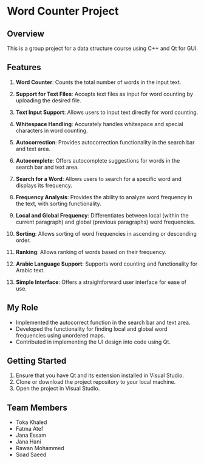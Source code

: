 # Word Counter Project

## Overview

This is a group project for a data structure course using C++ and Qt for GUI.

## Features

1. **Word Counter**: Counts the total number of words in the input text.

2. **Support for Text Files**: Accepts text files as input for word counting by uploading the desired file.

3. **Text Input Support**: Allows users to input text directly for word counting.

4. **Whitespace Handling**: Accurately handles whitespace and special characters in word counting.

5. **Autocorrection**: Provides autocorrection functionality in the search bar and text area.

6. **Autocomplete**: Offers autocomplete suggestions for words in the search bar and text area.

7. **Search for a Word**: Allows users to search for a specific word and displays its frequency.

8. **Frequency Analysis**: Provides the ability to analyze word frequency in the text, with sorting functionality.

9. **Local and Global Frequency**: Differentiates between local (within the current paragraph) and global (previous paragraphs) word frequencies.

10. **Sorting**: Allows sorting of word frequencies in ascending or descending order.

11. **Ranking**: Allows ranking of words based on their frequency.

12. **Arabic Language Support**: Supports word counting and functionality for Arabic text.

13. **Simple Interface**: Offers a straightforward user interface for ease of use.

## My Role

- Implemented the autocorrect function in the search bar and text area.
- Developed the functionality for finding local and global word frequencies using unordered maps.
- Contributed in implementing the UI design into code using Qt.

## Getting Started

1. Ensure that you have Qt and its extension installed in Visual Studio.
2. Clone or download the project repository to your local machine.
3. Open the project in Visual Studio.

## Team Members

- Toka Khaled
- Fatma Atef
- Jana Essam
- Jana Hani
- Rawan Mohammed
- Soad Saeed


